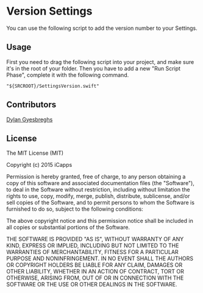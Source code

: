 # Version Settings

You can use the following script to add the version number to your Settings.

## Usage

First you need to drag the following script into your project, and make sure it's in the root of your folder.
Then you have to add a new "Run Script Phase", complete it with the following command.

<pre><code>"${SRCROOT}/SettingsVersion.swift"</code></pre>

## Contributors

[Dylan Gyesbreghs](https://github.com/dylangyesbreghs)

## License

The MIT License (MIT)

Copyright (c) 2015 iCapps

Permission is hereby granted, free of charge, to any person obtaining a copy
of this software and associated documentation files (the "Software"), to deal
in the Software without restriction, including without limitation the rights
to use, copy, modify, merge, publish, distribute, sublicense, and/or sell
copies of the Software, and to permit persons to whom the Software is
furnished to do so, subject to the following conditions:

The above copyright notice and this permission notice shall be included in
all copies or substantial portions of the Software.

THE SOFTWARE IS PROVIDED "AS IS", WITHOUT WARRANTY OF ANY KIND, EXPRESS OR
IMPLIED, INCLUDING BUT NOT LIMITED TO THE WARRANTIES OF MERCHANTABILITY,
FITNESS FOR A PARTICULAR PURPOSE AND NONINFRINGEMENT. IN NO EVENT SHALL THE
AUTHORS OR COPYRIGHT HOLDERS BE LIABLE FOR ANY CLAIM, DAMAGES OR OTHER
LIABILITY, WHETHER IN AN ACTION OF CONTRACT, TORT OR OTHERWISE, ARISING FROM,
OUT OF OR IN CONNECTION WITH THE SOFTWARE OR THE USE OR OTHER DEALINGS IN
THE SOFTWARE.
